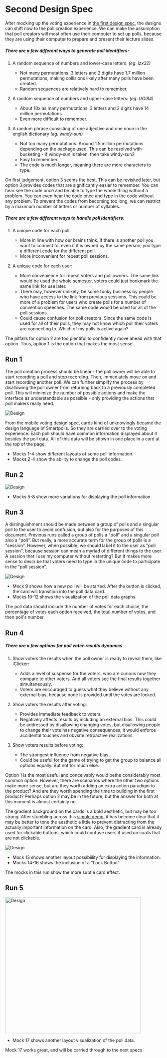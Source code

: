 # Second Design Spec

After mocking up the voting experience in [the first design spec](./FIRSTSPEC.md), the designs can shift now to the poll creation experience. We can make the assumption that poll creators will most often use their computer to set up polls, because they are using their computer to prepare and present their lecture slides.

##### There are a few different ways to generate poll identifiers:

1. A random sequence of numbers and lower-case letters: *(eg. lzx32)*
    - Not many permutations. 3 letters and 2 digits have 1.7 million permutations, making collisions likely after many polls have been created.
    - Random sequences are relatively hard to remember.

2. A random sequence of numbers and upper-case letters: *(eg. UOi84)*
    - About 10x as many permutations. 3 letters and 2 digits have 14 million permutations.
    - Even more difficult to remember.

3. A random phrase consisting of one adjective and one noun in the english dictionary *(eg. windy-sun)*
    - Not too many permutations. Around 1.5 million permutations depending on the package used. This can be resolved with bucketing - if windy-sun is taken, then take windy-sun2
    - Easy to remember.
    - The code is much longer, meaning there are more characters to type.

On first judgement, option 3 seems the best. This can be revisited later, but option 3 provides codes that are significantly easier to remember. You can hear see the code once and be able to type the whole thing without a problem. You can even hear the code once and type in the code without any problem. To prevent the codes from becoming too long, we can restrict by a maximum number of letters or number of syllables.

##### There are a few different ways to handle poll identifiers:

1. A unique code for each poll:
    - More in line with how our brains think. If there is another poll you want to connect to, even if it is owned by the same person, you type a different code for the different poll.
    - More inconvenient for repeat poll sessions.

2. A unique code for each user:
    - More convenience for repeat voters and poll owners. The same link would be used the whole semester, voters could just bookmark the same link for use later.
    - There may, however unlikely, be some funky business by people who have access to the link from previous sessions. This could be more of a problem for users who create polls for a number of convention speeches. The same code would be used for all of the poll sessions.
    - Could cause confusion for poll creators. Since the same code is used for all of their polls, they may not know which poll their voters are connecting to. Which of my polls is active again?

The pitfalls for option 2 are too plentiful to confidently move ahead with that option. Thus, option 1 is the option that makes the most sense.

## Run 1

The poll creation process should be linear - the poll owner will be able to start recording a poll and stop recording. Then, immediately move on and start recording another poll. We can further simplify the process by disallowing the poll owner from returning back to a previously completed poll. This will minimize the number of possible actions and make the interface as understandable as possible - only providing the actions that poll makers really need.

![Design](../docimages/spec_2_1.png)

From the mobile voting design spec, cards kind of unknowingly became the design language of Smartpolls. So they are carried over to the voting experience. Each poll should have common information displayed about it besides the poll data. All of this data will be shown in one place in a card at the top of the page.

- Mocks 1-4 show different layouts of some poll information.
- Mocks 2-4 show the ability to change the poll codes.

## Run 2

![Design](../docimages/spec_2_2.png)

- Mocks 5-8 show more variations for displaying the poll information.

## Run 3

A distinguishment should be made between a group of polls and a singular poll to the user to avoid confusion, but also for the purposes of this document. Previous runs called a group of polls a "poll" and a singular poll also a "poll". But really, a more accurate term for the group of polls is a "session". However, when possible, we should label it to the user as "poll session", because session can mean a myriad of different things to the user. A session that I use my computer without restarting? But it makes more sense to describe that voters need to type in the unique code to participate in the "poll session".

![Design](../docimages/spec_2_3.png)

- Mock 9 shows how a new poll will be started. After the button is clicked, the card will transition into the poll data card.
- Mocks 10-12 shows the visualization of the poll data graphs.

The poll data should include the number of votes for each choice, the percentage of votes each option received, the total number of votes, and then poll's number.

## Run 4

##### There are a few options for poll voter-results dynamics.

1. Show voters the results when the poll owner is ready to reveal them, like iClicker:
    - Adds a level of suspense for the voters, who are curious how they compare to other voters. And all voters see the final results together simultaneously.
    - Voters are encouraged to guess what they believe without any external bias, because none is provided until the votes are locked.

2. Show voters the results after voting:
    - Provides immediate feedback to voters.
    - Negatively affects results by including an external bias. This could be addressed by disallowing changing votes, but disallowing people to change their vote has negative consequences; it would enforce accidental touches and obviate retroactive realizations.

3. Show voters results before voting:
    - The strongest influence from negative bias.
    - Could be useful for the game of trying to get the group to balance all options equally. But not for much else.

Option 1 is the most useful and conceivably would bethe considerably most common option. However, there are scenarios where the other two options make more sense, but are they worth adding an extra action paradigm to the product? And are they worth spending the time to building in the first product? Perhaps option 2 may be in the future, but the answer for both at this moment is almost certainly no.

The gradient background on the cards is a bold aesthetic, but may be too strong. After stumbling across this [simple demo](http://chenglou.me/react-motion/demos/demo8-draggable-list/), it has become clear that it may be better to tone the aesthetic a little to prevent distracting from the actually important information on the card. Also, the gradient card is already used for clickable buttons, which could confuse users if used on cards that are not clickable.

![Design](../docimages/spec_2_4.png)

- Mock 13 shows another layout possibiility for displaying the information.
- Mocks 14-16 shows the inclusion of a "Lock Button".

The mocks in this run show the more subtle card effect.

## Run 5

<img src="../docimages/spec_2_5.png" alt="Design" width="435">

- Mock 17 shows another layout visualization of the poll data.

Mock 17 works great, and will be carried through to the next specs.